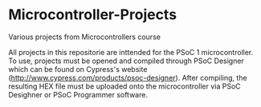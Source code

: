 # Microcontroller-Projects
Various projects from Microcontrollers course 

All projects in this repositorie are inttended for the PSoC 1 microcontroller. To use, projects must be opened and compiled through 
PSoC Designer which can be found on Cypress's website (http://www.cypress.com/products/psoc-designer). After compiling, the resulting HEX
file must be uploaded onto the microcontroller via PSoC Desighner or PSoC Programmer software. 
